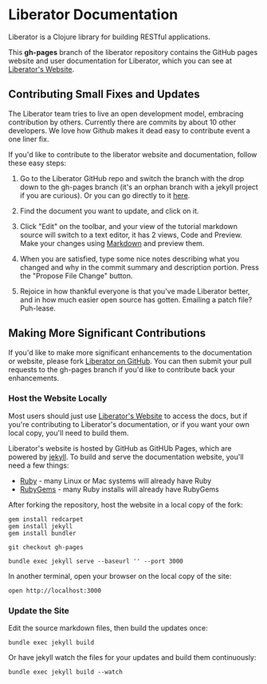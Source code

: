 Liberator Documentation
=======================

Liberator is a Clojure library for building RESTful applications.

This **gh-pages** branch of the liberator repository contains the GitHub pages website and user documentation for Liberator, which you can see at [Liberator's Website](http://clojure-liberator.github.io/liberator/).

## Contributing Small Fixes and Updates

The Liberator team tries to live an open development model, embracing contribution by others. Currently there are commits by about 10 other developers. We love how Github makes it dead easy to contribute event a one liner fix.

If you'd like to contribute to the liberator website and documentation, follow these easy steps:

1. Go to the Liberator GitHub repo and switch the branch with the drop down to the gh-pages branch (it's an orphan branch with a jekyll project if you are curious). Or you can go directly to it [here](https://github.com/clojure-liberator/liberator/tree/gh-pages).

2. Find the document you want to update, and click on it.

3. Click "Edit" on the toolbar, and your view of the tutorial markdown source will switch to a text editor, it has 2 views, Code and Preview. Make your changes using [Markdown](http://daringfireball.net/projects/markdown/syntax) and preview them.

4. When you are satisfied, type some nice notes describing what you changed and why in the commit summary and description portion. Press the "Propose File Change" button.

5. Rejoice in how thankful everyone is that you've made Liberator better, and in how much easier open source has gotten. Emailing a patch file? Puh-lease.

## Making More Significant Contributions

If you'd like to make more significant enhancements to the documentation or website, please fork [Liberator on GitHub](https://github.com/clojure-liberator/liberator). You can then submit your pull requests to the gh-pages branch if you'd like to contribute back your enhancements. 

### Host the Website Locally

Most users should just use [Liberator's Website](http://clojure-liberator.github.io/liberator/) to access the docs, but if you're contributing to Liberator's documentation, or if you want your own local copy, you'll need to build them.

Liberator's website is hosted by GitHub as GitHUb Pages, which are powered by [jekyll](http://jekyllrb.com/). To build and serve the documentation website, you'll need a few things:

* [Ruby](https://www.ruby-lang.org/) - many Linux or Mac systems will already have Ruby
* [RubyGems](http://rubygems.org/) - many Ruby installs will already have RubyGems

After forking the repository, host the website in a local copy of the fork:
 
```console
gem install redcarpet
gem install jekyll
gem install bundler

git checkout gh-pages

bundle exec jekyll serve --baseurl '' --port 3000
```

In another terminal, open your browser on the local copy of the site:

```console
open http://localhost:3000
```

### Update the Site

Edit the source markdown files, then build the updates once:

```console
bundle exec jekyll build
```

Or have jekyll watch the files for your updates and build them continuously:

```console
bundle exec jekyll build --watch
```
